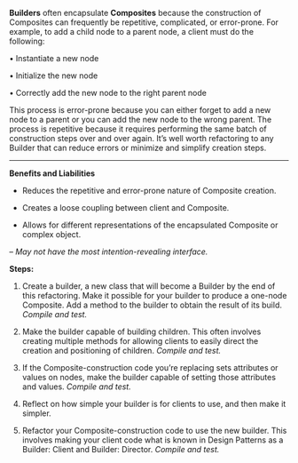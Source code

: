 **Builders** often encapsulate **Composites** because the construction of Composites can frequently be repetitive, complicated, or error-prone. For example, to add a child node to a parent node, a client must do the following:

•  Instantiate a new node

•  Initialize the new node

•  Correctly add the new node to the right parent node

This process is error-prone because you can either forget to add a new node to a parent or you can add the new node to the wrong parent. The process is repetitive because it requires performing the same batch of construction steps over and over again. It’s well worth refactoring to any Builder that can reduce errors or minimize and simplify creation steps.

-------------------------------------------
**Benefits and Liabilities**

+  Reduces the repetitive and error-prone nature of Composite creation.

+  Creates a loose coupling between client and Composite.

+  Allows for different representations of the encapsulated Composite or complex object.

 –  _May not have the most intention-revealing interface._
 
 **Steps:**
 
 1.  Create a builder, a new class that will become a Builder by the end of this refactoring. Make it possible for your builder to produce a one-node Composite. Add a method to the builder to obtain the result of its build.
   _Compile and test._
 
 2.  Make the builder capable of building children. This often involves creating multiple methods for allowing clients to easily direct the creation and positioning of children.
 _Compile and test._
 
 3.  If the Composite-construction code you’re replacing sets attributes or values on nodes, make the builder capable of setting those attributes and values.
_Compile and test._
 
 4.  Reflect on how simple your builder is for clients to use, and then make it simpler.
 
 5.  Refactor your Composite-construction code to use the new builder. This involves making your client code what is known in Design Patterns as a Builder: Client and Builder: Director.
     _Compile and test._